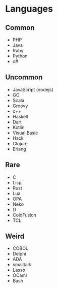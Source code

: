 # Languages

## Common

* PHP
* Java
* Ruby
* Python
* c#

## Uncommon

* JavaScript (nodejs)
* GO
* Scala
* Groovy
* c++
* Haskell
* Dart
* Kotlin
* Visual Basic
* Hack
* Clojure
* Erlang

## Rare

* C
* Lisp
* Rust
* Lua
* OPA
* Neko
* D
* ColdFusion
* TCL

## Weird

* COBOL
* Delphi
* ADA
* smalltalk
* Lasso
* OCaml
* Bash

